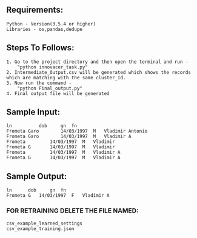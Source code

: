 ## Requirements: 
	Python - Version(3.5.4 or higher)
	Libraries - os,pandas,dedupe

## Steps To Follows:
	1. Go to the project directory and then open the terminal and run -
		"python innovacer_task.py"
	2. Intermediate_Output.csv will be generated which shows the records which are matching with the same cluster_Id.
	3. Now run the command -
		"python Final_output.py"
	4. Final output file will be generated

## Sample Input:

	ln			dob		gn	fn 
	Frometa Garo		14/03/1997	M	Vladimir Antonio
	Frometa Garo		14/03/1997	M	Vladimir A
	Frometa			14/03/1997	M	Vladimir
	Frometa G		14/03/1997	M	Vladimir
	Frometa			14/03/1997	M	Vladimir A 
	Frometa G		14/03/1997	M	Vladimir A 

## Sample Output:
	
	ln		dob		gn	fn
	Frometa	G	14/03/1997	F	Vladimir A

### FOR RETRAINING DELETE THE FILE NAMED: 
	csv_example_learned_settings
	csv_example_training.json
